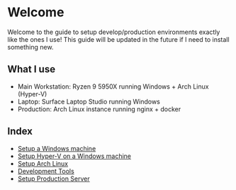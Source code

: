 # Welcome
Welcome to the guide to setup develop/production environments exactly like the ones I use! This guide will be updated in the future if I need to install something new.

## What I use
- Main Workstation: Ryzen 9 5950X running Windows + Arch Linux (Hyper-V)
- Laptop: Surface Laptop Studio running Windows
- Production: Arch Linux instance running nginx + docker

## Index
- [Setup a Windows machine](./windows/index.md)
- [Setup Hyper-V on a Windows machine](./hyperv/index.md)
- [Setup Arch Linux](./arch/index.md)
- [Development Tools](./tool/index.md)
- [Setup Production Server](./prod/index.md)
